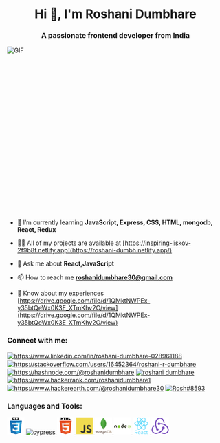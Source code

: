 <h1 align="center">Hi 👋, I'm Roshani Dumbhare</h1>
<h3 align="center" >A passionate frontend developer from India</h3>

<!-- <img   align="right"  alt="GIF" src="https://github.com/abhisheknaiidu/abhisheknaiidu/blob/master/code.gif?raw=true" width="1000" height="300" /> -->
<img   align="right"  alt="GIF" src="https://thumbs.dreamstime.com/b/media-developer-female-office-177619965.jpg" width="1000" height="400" />




<br>
<br>
<br>
<br>
<br>
<br>
<br>
<br>
<br>
<br>

- 🌱 I’m currently learning **JavaScript, Express, CSS, HTML, mongodb, React, Redux**

- 👨‍💻 All of my projects are available at [https://inspiring-liskov-2f9b8f.netlify.app](https://roshani-dumbh.netlify.app/)

- 💬 Ask me about **React,JavaScript**

- 📫 How to reach me **roshanidumbhare30@gmail.com**

- 📄 Know about my experiences [https://drive.google.com/file/d/1QMktNWPEx-y35btQeWx0K3E_XTmKhv2O/view](https://drive.google.com/file/d/1QMktNWPEx-y35btQeWx0K3E_XTmKhv2O/view)

<h3 align="left">Connect with me:</h3>
<p align="left">
<a href="https://linkedin.com/in/https://www.linkedin.com/in/roshani-dumbhare-028961188" target="blank"><img align="center" src="https://raw.githubusercontent.com/rahuldkjain/github-profile-readme-generator/master/src/images/icons/Social/linked-in-alt.svg" alt="https://www.linkedin.com/in/roshani-dumbhare-028961188" height="30" width="40" /></a>
<a href="https://stackoverflow.com/users/https://stackoverflow.com/users/16452364/roshani-r-dumbhare" target="blank"><img align="center" src="https://raw.githubusercontent.com/rahuldkjain/github-profile-readme-generator/master/src/images/icons/Social/stack-overflow.svg" alt="https://stackoverflow.com/users/16452364/roshani-r-dumbhare" height="30" width="40" /></a>
<a href="https://hashnode.com/https://hashnode.com/@roshanidumbhare" target="blank"><img align="center" src="https://raw.githubusercontent.com/rahuldkjain/github-profile-readme-generator/master/src/images/icons/Social/hashnode.svg" alt="https://hashnode.com/@roshanidumbhare" height="30" width="40" /></a>
<a href="https://www.youtube.com/c/roshani dumbhare" target="blank"><img align="center" src="https://raw.githubusercontent.com/rahuldkjain/github-profile-readme-generator/master/src/images/icons/Social/youtube.svg" alt="roshani dumbhare" height="30" width="40" /></a>
<a href="https://www.hackerrank.com/https://www.hackerrank.com/roshanidumbhare1" target="blank"><img align="center" src="https://raw.githubusercontent.com/rahuldkjain/github-profile-readme-generator/master/src/images/icons/Social/hackerrank.svg" alt="https://www.hackerrank.com/roshanidumbhare1" height="30" width="40" /></a>
<a href="https://www.hackerearth.com/https://www.hackerearth.com/@roshanidumbhare30" target="blank"><img align="center" src="https://raw.githubusercontent.com/rahuldkjain/github-profile-readme-generator/master/src/images/icons/Social/hackerearth.svg" alt="https://www.hackerearth.com/@roshanidumbhare30" height="30" width="40" /></a>
<a href="https://discord.gg/Rosh#8593" target="blank"><img align="center" src="https://raw.githubusercontent.com/rahuldkjain/github-profile-readme-generator/master/src/images/icons/Social/discord.svg" alt="Rosh#8593" height="30" width="40" /></a>
</p>

<h3 align="left">Languages and Tools:</h3>
<p align="left"> <a href="https://www.w3schools.com/css/" target="_blank" rel="noreferrer"> <img src="https://raw.githubusercontent.com/devicons/devicon/master/icons/css3/css3-original-wordmark.svg" alt="css3" width="40" height="40"/> </a> <a href="https://www.cypress.io" target="_blank" rel="noreferrer"> <img src="https://raw.githubusercontent.com/simple-icons/simple-icons/6e46ec1fc23b60c8fd0d2f2ff46db82e16dbd75f/icons/cypress.svg" alt="cypress" width="40" height="40"/> </a> <a href="https://www.w3.org/html/" target="_blank" rel="noreferrer"> <img src="https://raw.githubusercontent.com/devicons/devicon/master/icons/html5/html5-original-wordmark.svg" alt="html5" width="40" height="40"/> </a> <a href="https://developer.mozilla.org/en-US/docs/Web/JavaScript" target="_blank" rel="noreferrer"> <img src="https://raw.githubusercontent.com/devicons/devicon/master/icons/javascript/javascript-original.svg" alt="javascript" width="40" height="40"/> </a> <a href="https://www.mongodb.com/" target="_blank" rel="noreferrer"> <img src="https://raw.githubusercontent.com/devicons/devicon/master/icons/mongodb/mongodb-original-wordmark.svg" alt="mongodb" width="40" height="40"/> </a> <a href="https://nodejs.org" target="_blank" rel="noreferrer"> <img src="https://raw.githubusercontent.com/devicons/devicon/master/icons/nodejs/nodejs-original-wordmark.svg" alt="nodejs" width="40" height="40"/> </a> <a href="https://reactjs.org/" target="_blank" rel="noreferrer"> <img src="https://raw.githubusercontent.com/devicons/devicon/master/icons/react/react-original-wordmark.svg" alt="react" width="40" height="40"/> </a> <a href="https://redux.js.org" target="_blank" rel="noreferrer"> <img src="https://raw.githubusercontent.com/devicons/devicon/master/icons/redux/redux-original.svg" alt="redux" width="40" height="40"/> </a> </p>
